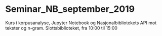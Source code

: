 # Seminar_NB_september_2019

Kurs i korpusanalyse, Jupyter Notebook og Nasjonalbibliotekets API mot tekster og n-gram.
Slottsbiblioteket, fra 10:00 til 15:00
